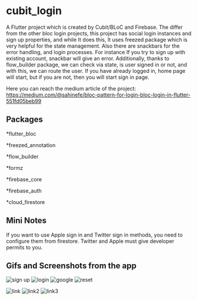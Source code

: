 # cubit_login

A Flutter project which is created by Cubit/BLoC and Firebase.
The differ from the other bloc login projects, this project has social login instances and sign up properties, and while It does this, It uses freezed package which is very helpful for the state management. Also there are snackbars for the error handling, and login processes. For instance If you try to sign up with existing account, snackbar will give an error.
Additionally, thanks to flow_builder package, we can check via state, is user signed in or not, and with this, we can route the user. If you have already logged in, home page will start, but if you are not, then you will start sign in page.

Here you can reach the medium article of the project: https://medium.com/@sahinefe/bloc-pattern-for-login-bloc-login-in-flutter-551fd05beb99

## Packages
  *flutter_bloc
  
  *freezed_annotation
  
  *flow_builder
  
  *formz
  
  *firebase_core
  
  *firebase_auth
  
  *cloud_firestore
  
## Mini Notes
If you want to use Apple sign in and Twitter sign in methods, you need to configure them from firestore. Twitter and Apple must give  developer permits to you.

## Gifs and Screenshots from the app
![sign up](https://user-images.githubusercontent.com/67283777/137185403-3dde3c7e-ee01-490c-9570-359a032a9830.gif)
![login](https://user-images.githubusercontent.com/67283777/137185419-1d9aa65a-4db7-4c8c-a852-97058bb7021c.gif)
![google](https://user-images.githubusercontent.com/67283777/137185425-a7ebee4e-e8ff-48bf-a2bc-001ba9f39ae8.gif)
![reset](https://user-images.githubusercontent.com/67283777/137185431-9731b9df-f295-48ee-b200-e2daaa0e0895.gif)

![link](https://user-images.githubusercontent.com/67283777/137185437-544c77d9-5736-4a15-af2e-1b3ec0dc2dd6.png)
![link2](https://user-images.githubusercontent.com/67283777/137185438-4bc33568-185a-470b-a035-2c9b54572dd0.png)
![link3](https://user-images.githubusercontent.com/67283777/137185439-e3339ab3-c987-4a5b-8307-7e6f6de08dd1.png)
